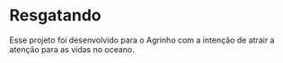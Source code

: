 # Resgatando
Esse projeto foi desenvolvido para o Agrinho com a intenção de atrair a atenção para as vidas no oceano.
